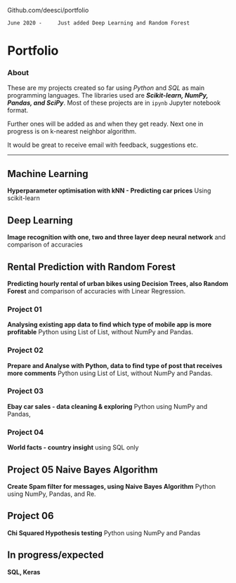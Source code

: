 


Github.com/deesci/portfolio

	June 2020 - 	Just added Deep Learning and Random Forest

# Portfolio


### About

These are my projects created so far using *Python* and *SQL* as main programming languages. The libraries used are ***Scikit-learn, NumPy, Pandas, and SciPy***. Most of these projects are in `ipynb` Jupyter notebook format. 

Further ones will be added as and when they get ready. Next one in progress is on k-nearest neighbor algorithm. 

It would be great to receive email with feedback, suggestions etc.

---

## Machine Learning

**Hyperparameter optimisation with kNN - Predicting car prices** Using scikit-learn

## Deep Learning

**Image recognition with one, two and three layer deep neural network** and comparison of accuracies

## Rental Prediction with Random Forest

**Predicting hourly rental of urban bikes using Decision Trees, also Random Forest** and comparison of accuracies with Linear Regression.

### Project 01 

**Analysing existing app data to find which type of mobile app is more profitable**  Python using List of List, without NumPy and Pandas.

### Project 02 

**Prepare and Analyse with Python, data to find type of post that receives more comments** Python using List of List, without NumPy and Pandas.


### Project 03 

**Ebay car sales - data cleaning & exploring**  Python using NumPy and Pandas, 

### Project 04
**World facts - country insight** using SQL only

## Project 05 Naive Bayes Algorithm

**Create Spam filter for messages, using Naive Bayes Algorithm** Python using NumPy, Pandas, and Re.

## Project 06
**Chi Squared Hypothesis testing** Python using NumPy and Pandas


## In progress/expected

**SQL, Keras** 